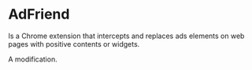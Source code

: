 # AdFriend
Is a Chrome extension that intercepts and replaces ads elements on web pages with positive contents or widgets.


A modification.
